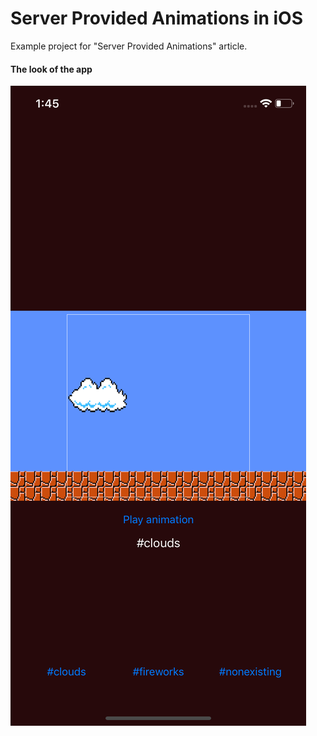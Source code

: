 # Server Provided Animations in iOS

Example project for "Server Provided Animations" article.

#### The look of the app

![](server-provided-animations-example.png)
